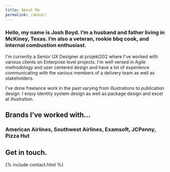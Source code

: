 ```yaml
---
title: About Me
permalink: /about/
---
```


### Hello, my name is Josh Boyd. I’m a husband and father living in McKiney, Texas. I’m also a veteran, rookie bbq cook, and internal combustion enthusiast.

I'm currently a Senior UX Designer at projekt202 where I've worked with various clients on Enterprise level projects. I'm well versed in Agile methodology and user centered design and have a lot of experience communicating with the various members of a delivery team as well as stakeholders.

I've done freelance work in the past varying from illustrations to publication design. I enjoy identity system design as well as package design and excel at illustration.

## Brands I’ve worked with...

### American Airlines, Southwest Airlines, Examsoft, JCPenny, Pizza Hut

## Get in touch.

{% include contact.html %}
